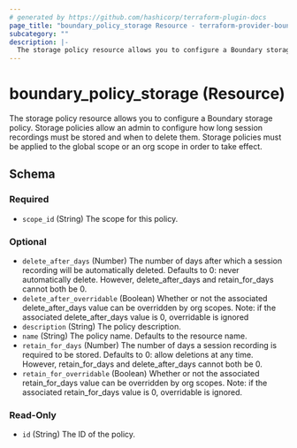 ```yaml
---
# generated by https://github.com/hashicorp/terraform-plugin-docs
page_title: "boundary_policy_storage Resource - terraform-provider-boundary"
subcategory: ""
description: |-
  The storage policy resource allows you to configure a Boundary storage policy. Storage policies allow an admin to configure how long session recordings must be stored and when to delete them. Storage policies must be applied to the global scope or an org scope in order to take effect.
---
```


# boundary_policy_storage (Resource)

The storage policy resource allows you to configure a Boundary storage policy. Storage policies allow an admin to configure how long session recordings must be stored and when to delete them. Storage policies must be applied to the global scope or an org scope in order to take effect.



<!-- schema generated by tfplugindocs -->
## Schema

### Required

- `scope_id` (String) The scope for this policy.

### Optional

- `delete_after_days` (Number) The number of days after which a session recording will be automatically deleted. Defaults to 0: never automatically delete. However, delete_after_days and retain_for_days cannot both be 0.
- `delete_after_overridable` (Boolean) Whether or not the associated delete_after_days value can be overridden by org scopes. Note: if the associated delete_after_days value is 0, overridable is ignored
- `description` (String) The policy description.
- `name` (String) The policy name. Defaults to the resource name.
- `retain_for_days` (Number) The number of days a session recording is required to be stored. Defaults to 0: allow deletions at any time. However, retain_for_days and delete_after_days cannot both be 0.
- `retain_for_overridable` (Boolean) Whether or not the associated retain_for_days value can be overridden by org scopes. Note: if the associated retain_for_days value is 0, overridable is ignored.

### Read-Only

- `id` (String) The ID of the policy.
